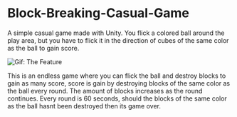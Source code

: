 # Block-Breaking-Casual-Game
A simple casual game made with Unity. You flick a colored ball around the play area, but you have to flick it in the direction of cubes of the same color as the ball to gain score.

![Gif: The Feature](https://github.com/Andreas001/Block-Breaking-Casual-Game/tree/main/Media/Gameplaygif.gif)

This is an endless game where you can flick the ball and destroy blocks to gain as many score, score is gain by destroying blocks of the same color as the ball every round. The amount of blocks increases as the round continues. Every round is 60 seconds, should the blocks of the same color as the ball hasnt been destroyed then its game over.
